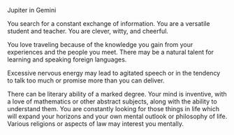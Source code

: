 Jupiter in Gemini 

You search for a constant exchange of information. You are a versatile student and teacher. You are clever, witty, and cheerful.

You love traveling because of the knowledge you gain from your experiences and the people you meet. There may be a natural talent for learning and speaking foreign languages.

Excessive nervous energy may lead to agitated speech or in the tendency to talk too much or promise more than you can deliver.

There can be literary ability of a marked degree. Your mind is inventive, with a love of mathematics or other abstract subjects, along with the ability to understand them. You are constantly looking for those things in life which will expand your horizons and your own mental outlook or philosophy of life. Various religions or aspects of law may interest you mentally.
